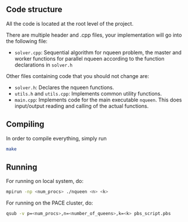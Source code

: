 ## Code structure

All the code is located at the root level of the project.

There are multiple header and .cpp files, your implementation will go
into the following file:

- `solver.cpp`: Sequential algorithm for nqueen problem, the master and worker functions for parallel nqueen according
  to the function declarations in `solver.h`


Other files containing code that you should not change are:
- `solver.h`: Declares the nqueen functions.
- `utils.h` and `utils.cpp`: Implements common utility functions.
- `main.cpp`: Implements code for the main executable `nqueen`. This does
  input/output reading and calling of the actual functions.


## Compiling

In order to compile everything, simply run
```sh
make
```


## Running
For running on local system, do:
```sh
mpirun -np <num_procs> ./nqueen <n> <k>
```


For running on the PACE cluster, do:
```sh
qsub -v p=<num_procs>,n=<number_of_queens>,k=<k> pbs_script.pbs
```
